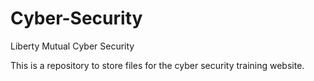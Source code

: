# Cyber-Security
Liberty Mutual Cyber Security 

This is a repository to store files for the cyber security training website.
